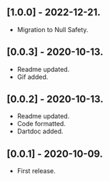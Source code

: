 ## [1.0.0] - 2022-12-21.

*  Migration to Null Safety.

## [0.0.3] - 2020-10-13.

*  Readme updated.
*  Gif added.

## [0.0.2] - 2020-10-13.

*  Readme updated.
*  Code formatted.
*  Dartdoc added.

## [0.0.1] - 2020-10-09.

*  First release.
